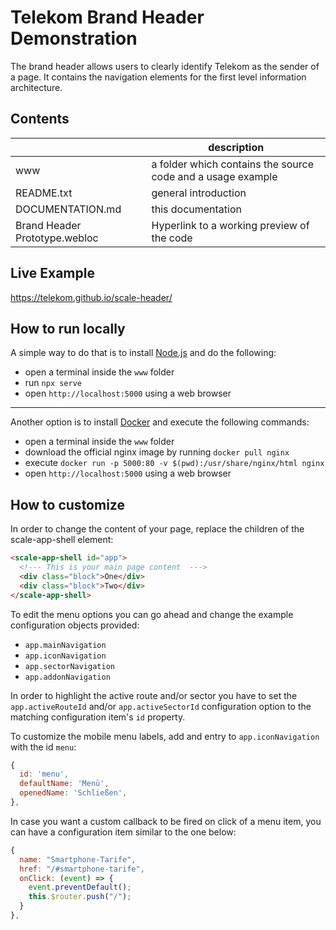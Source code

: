 # Telekom Brand Header Demonstration

The brand header allows users to clearly identify Telekom as the sender of a page. It contains the navigation elements for the first level information architecture.

## Contents

|                               | description                                                 |
| ----------------------------- | ----------------------------------------------------------- |
| www                           | a folder which contains the source code and a usage example |
| README.txt                    | general introduction                                        |
| DOCUMENTATION.md              | this documentation                                          |
| Brand Header Prototype.webloc | Hyperlink to a working preview of the code                  |

## Live Example

https://telekom.github.io/scale-header/

## How to run locally

A simple way to do that is to install [Node.js](https://nodejs.org/en/) and do the following:

- open a terminal inside the `www` folder
- run `npx serve`
- open `http://localhost:5000` using a web browser

---

Another option is to install [Docker](https://www.docker.com/get-started) and execute the following commands:

- open a terminal inside the `www` folder
- download the official nginx image by running `docker pull nginx`
- execute `docker run -p 5000:80 -v $(pwd):/usr/share/nginx/html nginx`
- open `http://localhost:5000` using a web browser

## How to customize

In order to change the content of your page, replace the children of the scale-app-shell element:

```html
<scale-app-shell id="app">
  <!--- This is your main page content  --->
  <div class="block">One</div>
  <div class="block">Two</div>
</scale-app-shell>
```

To edit the menu options you can go ahead and change the example configuration objects provided:

- `app.mainNavigation`
- `app.iconNavigation`
- `app.sectorNavigation`
- `app.addonNavigation`

In order to highlight the active route and/or sector you have to set the `app.activeRouteId` and/or `app.activeSectorId` configuration option to the matching configuration item's `id` property.

To customize the mobile menu labels, add and entry to `app.iconNavigation` with the id `menu`:

```js
{
  id: 'menu',
  defaultName: 'Menü',
  openedName: 'Schließen',
},
```

In case you want a custom callback to be fired on click of a menu item, you can have a configuration item similar to the one below:

```js
{
  name: "Smartphone-Tarife",
  href: "/#smartphone-tarife",
  onClick: (event) => {
    event.preventDefault();
    this.$router.push("/");
  }
},
```

